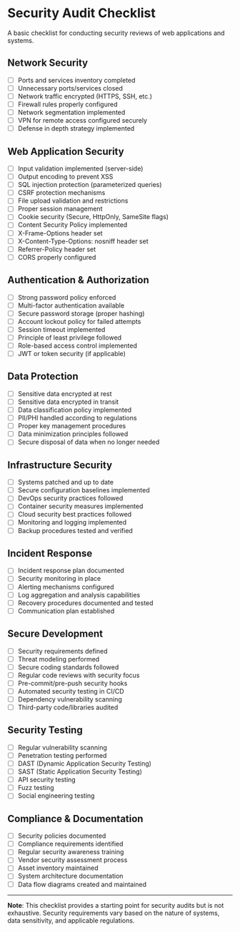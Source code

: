 # Security Audit Checklist

A basic checklist for conducting security reviews of web applications and systems.

## Network Security

- [ ] Ports and services inventory completed
- [ ] Unnecessary ports/services closed
- [ ] Network traffic encrypted (HTTPS, SSH, etc.)
- [ ] Firewall rules properly configured
- [ ] Network segmentation implemented
- [ ] VPN for remote access configured securely
- [ ] Defense in depth strategy implemented

## Web Application Security

- [ ] Input validation implemented (server-side)
- [ ] Output encoding to prevent XSS
- [ ] SQL injection protection (parameterized queries)
- [ ] CSRF protection mechanisms
- [ ] File upload validation and restrictions
- [ ] Proper session management
- [ ] Cookie security (Secure, HttpOnly, SameSite flags)
- [ ] Content Security Policy implemented
- [ ] X-Frame-Options header set
- [ ] X-Content-Type-Options: nosniff header set
- [ ] Referrer-Policy header set
- [ ] CORS properly configured

## Authentication & Authorization

- [ ] Strong password policy enforced
- [ ] Multi-factor authentication available
- [ ] Secure password storage (proper hashing)
- [ ] Account lockout policy for failed attempts
- [ ] Session timeout implemented
- [ ] Principle of least privilege followed
- [ ] Role-based access control implemented
- [ ] JWT or token security (if applicable)

## Data Protection

- [ ] Sensitive data encrypted at rest
- [ ] Sensitive data encrypted in transit
- [ ] Data classification policy implemented
- [ ] PII/PHI handled according to regulations
- [ ] Proper key management procedures
- [ ] Data minimization principles followed
- [ ] Secure disposal of data when no longer needed

## Infrastructure Security

- [ ] Systems patched and up to date
- [ ] Secure configuration baselines implemented
- [ ] DevOps security practices followed
- [ ] Container security measures implemented
- [ ] Cloud security best practices followed
- [ ] Monitoring and logging implemented
- [ ] Backup procedures tested and verified

## Incident Response

- [ ] Incident response plan documented
- [ ] Security monitoring in place
- [ ] Alerting mechanisms configured
- [ ] Log aggregation and analysis capabilities
- [ ] Recovery procedures documented and tested
- [ ] Communication plan established

## Secure Development

- [ ] Security requirements defined
- [ ] Threat modeling performed
- [ ] Secure coding standards followed
- [ ] Regular code reviews with security focus
- [ ] Pre-commit/pre-push security hooks
- [ ] Automated security testing in CI/CD
- [ ] Dependency vulnerability scanning
- [ ] Third-party code/libraries audited

## Security Testing

- [ ] Regular vulnerability scanning
- [ ] Penetration testing performed
- [ ] DAST (Dynamic Application Security Testing)
- [ ] SAST (Static Application Security Testing)
- [ ] API security testing
- [ ] Fuzz testing
- [ ] Social engineering testing

## Compliance & Documentation

- [ ] Security policies documented
- [ ] Compliance requirements identified
- [ ] Regular security awareness training
- [ ] Vendor security assessment process
- [ ] Asset inventory maintained
- [ ] System architecture documentation
- [ ] Data flow diagrams created and maintained

---

**Note**: This checklist provides a starting point for security audits but is not exhaustive. Security requirements vary based on the nature of systems, data sensitivity, and applicable regulations. 